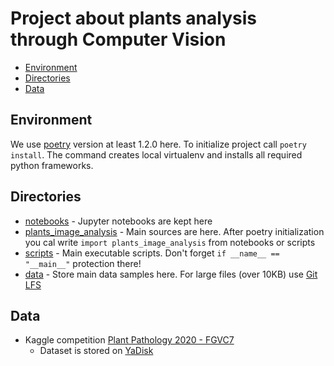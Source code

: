 # Project about plants analysis through Computer Vision

- [Environment](#environment)
- [Directories](#directories)
- [Data](#data)

## Environment

We use [poetry](https://python-poetry.org/) version at least 1.2.0 here. To initialize project call `poetry install`. The command creates local virtualenv and installs all required python frameworks.

## Directories

- [notebooks](notebooks) - Jupyter notebooks are kept here
- [plants_image_analysis](plants_image_analysis) - Main sources are here. After poetry initialization you cal write `import plants_image_analysis` from notebooks or scripts
- [scripts](scripts) - Main executable scripts. Don't forget `if __name__ == "__main__"` protection there!
- [data](data) - Store main data samples here. For large files (over 10KB) use [Git LFS](https://git-lfs.github.com/)

## Data

- Kaggle competition [Plant Pathology 2020 - FGVC7](https://www.kaggle.com/competitions/plant-pathology-2020-fgvc7)
  - Dataset is stored on [YaDisk](https://disk.yandex.ru/d/K4qcbWzlCII6jA)
  